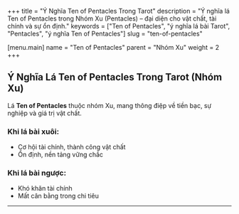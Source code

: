 +++
title = "Ý Nghĩa Ten of Pentacles Trong Tarot"
description = "Ý nghĩa lá Ten of Pentacles trong Nhóm Xu (Pentacles) – đại diện cho vật chất, tài chính và sự ổn định."
keywords = ["Ten of Pentacles", "ý nghĩa lá bài Tarot", "Pentacles", "ý nghĩa Ten of Pentacles"]
slug = "ten-of-pentacles"

[menu.main]
name = "Ten of Pentacles"
parent = "Nhóm Xu"
weight = 2
+++

## Ý Nghĩa Lá Ten of Pentacles Trong Tarot (Nhóm Xu)

Lá **Ten of Pentacles** thuộc nhóm Xu, mang thông điệp về tiền bạc, sự nghiệp và giá trị vật chất.  

### Khi lá bài xuôi:
- Cơ hội tài chính, thành công vật chất  
- Ổn định, nền tảng vững chắc  

### Khi lá bài ngược:
- Khó khăn tài chính  
- Mất cân bằng trong chi tiêu  

---
